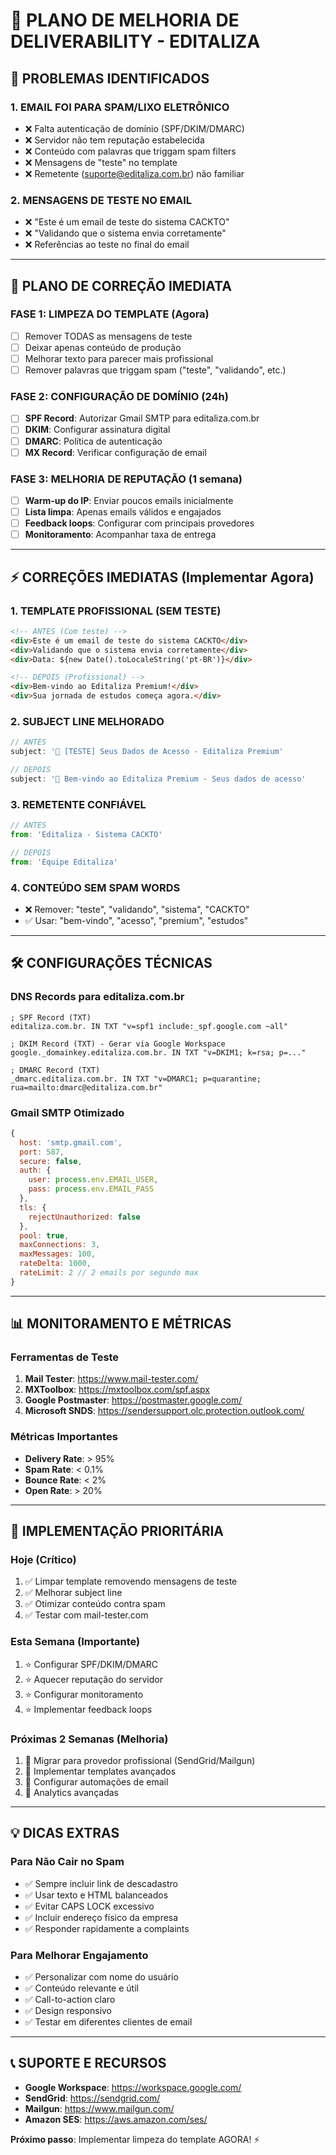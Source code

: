# 📧 PLANO DE MELHORIA DE DELIVERABILITY - EDITALIZA

## 🚨 **PROBLEMAS IDENTIFICADOS**

### 1. **EMAIL FOI PARA SPAM/LIXO ELETRÔNICO**
- ❌ Falta autenticação de domínio (SPF/DKIM/DMARC)
- ❌ Servidor não tem reputação estabelecida
- ❌ Conteúdo com palavras que triggam spam filters
- ❌ Mensagens de "teste" no template
- ❌ Remetente (suporte@editaliza.com.br) não familiar

### 2. **MENSAGENS DE TESTE NO EMAIL**
- ❌ "Este é um email de teste do sistema CACKTO"
- ❌ "Validando que o sistema envia corretamente"
- ❌ Referências ao teste no final do email

---

## 🎯 **PLANO DE CORREÇÃO IMEDIATA**

### **FASE 1: LIMPEZA DO TEMPLATE (Agora)**
- [ ] Remover TODAS as mensagens de teste
- [ ] Deixar apenas conteúdo de produção
- [ ] Melhorar texto para parecer mais profissional
- [ ] Remover palavras que triggam spam ("teste", "validando", etc.)

### **FASE 2: CONFIGURAÇÃO DE DOMÍNIO (24h)**
- [ ] **SPF Record**: Autorizar Gmail SMTP para editaliza.com.br
- [ ] **DKIM**: Configurar assinatura digital
- [ ] **DMARC**: Política de autenticação
- [ ] **MX Record**: Verificar configuração de email

### **FASE 3: MELHORIA DE REPUTAÇÃO (1 semana)**
- [ ] **Warm-up do IP**: Enviar poucos emails inicialmente
- [ ] **Lista limpa**: Apenas emails válidos e engajados
- [ ] **Feedback loops**: Configurar com principais provedores
- [ ] **Monitoramento**: Acompanhar taxa de entrega

---

## ⚡ **CORREÇÕES IMEDIATAS (Implementar Agora)**

### 1. **TEMPLATE PROFISSIONAL (SEM TESTE)**

```html
<!-- ANTES (Com teste) -->
<div>Este é um email de teste do sistema CACKTO</div>
<div>Validando que o sistema envia corretamente</div>
<div>Data: ${new Date().toLocaleString('pt-BR')}</div>

<!-- DEPOIS (Profissional) -->
<div>Bem-vindo ao Editaliza Premium!</div>
<div>Sua jornada de estudos começa agora.</div>
```

### 2. **SUBJECT LINE MELHORADO**
```javascript
// ANTES
subject: '🎉 [TESTE] Seus Dados de Acesso - Editaliza Premium'

// DEPOIS
subject: '🎉 Bem-vindo ao Editaliza Premium - Seus dados de acesso'
```

### 3. **REMETENTE CONFIÁVEL**
```javascript
// ANTES
from: 'Editaliza - Sistema CACKTO'

// DEPOIS  
from: 'Equipe Editaliza'
```

### 4. **CONTEÚDO SEM SPAM WORDS**
- ❌ Remover: "teste", "validando", "sistema", "CACKTO"
- ✅ Usar: "bem-vindo", "acesso", "premium", "estudos"

---

## 🛠 **CONFIGURAÇÕES TÉCNICAS**

### **DNS Records para editaliza.com.br**

```dns
; SPF Record (TXT)
editaliza.com.br. IN TXT "v=spf1 include:_spf.google.com ~all"

; DKIM Record (TXT) - Gerar via Google Workspace
google._domainkey.editaliza.com.br. IN TXT "v=DKIM1; k=rsa; p=..."

; DMARC Record (TXT)
_dmarc.editaliza.com.br. IN TXT "v=DMARC1; p=quarantine; rua=mailto:dmarc@editaliza.com.br"
```

### **Gmail SMTP Otimizado**
```javascript
{
  host: 'smtp.gmail.com',
  port: 587,
  secure: false,
  auth: {
    user: process.env.EMAIL_USER,
    pass: process.env.EMAIL_PASS
  },
  tls: {
    rejectUnauthorized: false
  },
  pool: true,
  maxConnections: 3,
  maxMessages: 100,
  rateDelta: 1000,
  rateLimit: 2 // 2 emails por segundo max
}
```

---

## 📊 **MONITORAMENTO E MÉTRICAS**

### **Ferramentas de Teste**
1. **Mail Tester**: https://www.mail-tester.com/
2. **MXToolbox**: https://mxtoolbox.com/spf.aspx
3. **Google Postmaster**: https://postmaster.google.com/
4. **Microsoft SNDS**: https://sendersupport.olc.protection.outlook.com/

### **Métricas Importantes**
- **Delivery Rate**: > 95%
- **Spam Rate**: < 0.1%
- **Bounce Rate**: < 2%
- **Open Rate**: > 20%

---

## 🚀 **IMPLEMENTAÇÃO PRIORITÁRIA**

### **Hoje (Crítico)**
1. ✅ Limpar template removendo mensagens de teste
2. ✅ Melhorar subject line
3. ✅ Otimizar conteúdo contra spam
4. ✅ Testar com mail-tester.com

### **Esta Semana (Importante)**
1. ⭐ Configurar SPF/DKIM/DMARC
2. ⭐ Aquecer reputação do servidor
3. ⭐ Configurar monitoramento
4. ⭐ Implementar feedback loops

### **Próximas 2 Semanas (Melhoria)**
1. 🔄 Migrar para provedor profissional (SendGrid/Mailgun)
2. 🔄 Implementar templates avançados
3. 🔄 Configurar automações de email
4. 🔄 Analytics avançadas

---

## 💡 **DICAS EXTRAS**

### **Para Não Cair no Spam**
- ✅ Sempre incluir link de descadastro
- ✅ Usar texto e HTML balanceados
- ✅ Evitar CAPS LOCK excessivo
- ✅ Incluir endereço físico da empresa
- ✅ Responder rapidamente a complaints

### **Para Melhorar Engajamento**
- ✅ Personalizar com nome do usuário
- ✅ Conteúdo relevante e útil
- ✅ Call-to-action claro
- ✅ Design responsivo
- ✅ Testar em diferentes clientes de email

---

## 📞 **SUPORTE E RECURSOS**

- **Google Workspace**: https://workspace.google.com/
- **SendGrid**: https://sendgrid.com/
- **Mailgun**: https://www.mailgun.com/
- **Amazon SES**: https://aws.amazon.com/ses/

**Próximo passo**: Implementar limpeza do template AGORA! ⚡